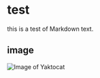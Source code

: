 # test

this is a test of Markdown text.

## image

![Image of Yaktocat](https://octodex.github.com/images/yaktocat.png)
